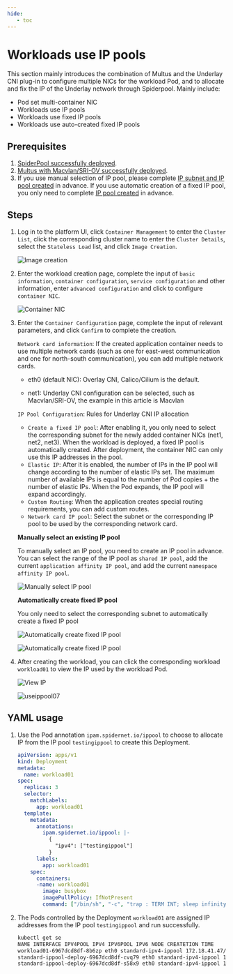 ```yaml
---
hide:
   - toc
---
```


# Workloads use IP pools

This section mainly introduces the combination of Multus and the Underlay CNI plug-in to configure multiple NICs for the workload Pod, and to allocate and fix the IP of the Underlay network through Spiderpool. Mainly include:

- Pod set multi-container NIC
- Workloads use IP pools
- Workloads use fixed IP pools
- Workloads use auto-created fixed IP pools

## Prerequisites

1. [SpiderPool successfully deployed](../../modules/spiderpool/install.md).
2. [Multus with Macvlan/SRI-OV successfully deployed](../../modules/multus-underlay/install.md).
3. If you use manual selection of IP pool, please complete [IP subnet and IP pool created](../../modules/spiderpool/createpool.md) in advance. If you use automatic creation of a fixed IP pool, you only need to complete [IP pool created](../../modules/spiderpool/createpool.md) in advance.

## Steps

1. Log in to the platform UI, click `Container Management` to enter the `Cluster List`, click the corresponding cluster name to enter the `Cluster Details`, select the `Stateless Load` list, and click `Image Creation`.

     ![Image creation](../../images/useippool.jpg)

2. Enter the workload creation page, complete the input of `basic information`, `container configuration`, `service configuration` and other information, enter `advanced configuration` and click to configure `container NIC`.

     ![Container NIC](../../images/useippool02.jpg)

3. Enter the `Container Configuration` page, complete the input of relevant parameters, and click `Confirm` to complete the creation.

     `Network card information`: If the created application container needs to use multiple network cards (such as one for east-west communication and one for north-south communication), you can add multiple network cards.

     - eth0 (default NIC): Overlay CNI, Calico/Cilium is the default.

     - net1: Underlay CNI configuration can be selected, such as Macvlan/SRI-OV, the example in this article is Macvlan

     `IP Pool Configuration`: Rules for Underlay CNI IP allocation

     - `Create a fixed IP pool`: After enabling it, you only need to select the corresponding subnet for the newly added container NICs (net1, net2, net3). When the workload is deployed, a fixed IP pool is automatically created. After deployment, the container NIC can only use this IP addresses in the pool.
     - `Elastic IP`: After it is enabled, the number of IPs in the IP pool will change according to the number of elastic IPs set. The maximum number of available IPs is equal to the number of Pod copies + the number of elastic IPs. When the Pod expands, the IP pool will expand accordingly.
     - `Custom Routing`: When the application creates special routing requirements, you can add custom routes.
     - `Network card IP pool`: Select the subnet or the corresponding IP pool to be used by the corresponding network card.

     **Manually select an existing IP pool**

     To manually select an IP pool, you need to create an IP pool in advance. You can select the range of the IP pool as `shared IP pool`, add the current `application affinity IP pool`, and add the current `namespace affinity IP pool`.

     ![Manually select IP pool](../../images/useippool05.jpg)

     **Automatically create fixed IP pool**

     You only need to select the corresponding subnet to automatically create a fixed IP pool

     ![Automatically create fixed IP pool](../../images/useippool03.jpg)

     ![Automatically create fixed IP pool](../../images/useippool04.jpg)

4. After creating the workload, you can click the corresponding workload `workload01` to view the IP used by the workload Pod.

     ![View IP](../../images/useippool06.jpg)

     ![useippool07](../../images/useippool07.jpg)

## YAML usage

1. Use the Pod annotation `ipam.spidernet.io/ippool` to choose to allocate IP from the IP pool `testingippool` to create this Deployment.

     ```yaml
     apiVersion: apps/v1
     kind: Deployment
     metadata:
       name: workload01
     spec:
       replicas: 3
       selector:
         matchLabels:
           app: workload01
       template:
         metadata:
           annotations:
             ipam.spidernet.io/ippool: |-
               {
                 "ipv4": ["testingippool"]
               }
           labels:
             app: workload01
         spec:
           containers:
           -name: workload01
             image: busybox
             imagePullPolicy: IfNotPresent
             command: ["/bin/sh", "-c", "trap : TERM INT; sleep infinity & wait"]
     ```

2. The Pods controlled by the Deployment `workload01` are assigned IP addresses from the IP pool `testingippool` and run successfully.

     ```bash
     kubectl get se
     NAME INTERFACE IPV4POOL IPV4 IPV6POOL IPV6 NODE CREATETION TIME
     workload01-6967dcd8df-8b6zp eth0 standard-ipv4-ippool 172.18.41.47/24 spider-worker 7s
     standard-ippool-deploy-6967dcd8df-cvq79 eth0 standard-ipv4-ippool 172.18.41.50/24 spider-worker 7s
     standard-ippool-deploy-6967dcd8df-s58x9 eth0 standard-ipv4-ippool 172.18.41.41/24 spider-worker 7s
     ```
